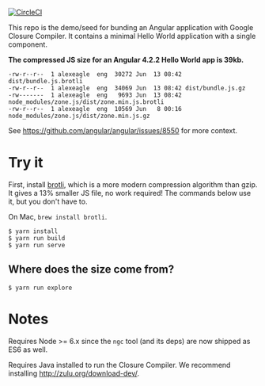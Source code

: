 [![CircleCI](https://circleci.com/gh/angular/closure-demo.svg?style=svg)](https://circleci.com/gh/angular/closure-demo)

This repo is the demo/seed for bunding an Angular application with Google Closure Compiler.
It contains a minimal Hello World application with a single component.

**The compressed JS size for an Angular 4.2.2 Hello World app is 39kb.**

```
-rw-r--r--  1 alexeagle  eng  30272 Jun  13 08:42 dist/bundle.js.brotli
-rw-r--r--  1 alexeagle  eng  34069 Jun  13 08:42 dist/bundle.js.gz
-rw-------  1 alexeagle  eng   9693 Jun  13 08:42 node_modules/zone.js/dist/zone.min.js.brotli
-rw-r--r--  1 alexeagle  eng  10569 Jun   8 00:16 node_modules/zone.js/dist/zone.min.js.gz
```

See https://github.com/angular/angular/issues/8550 for more context.

# Try it

First, install [brotli], which is a more modern compression algorithm than gzip.
It gives a 13% smaller JS file, no work required!
The commands below use it, but you don't have to.

On Mac, `brew install brotli`.

``` shell
$ yarn install
$ yarn run build
$ yarn run serve
```

[brotli]: https://github.com/google/brotli

## Where does the size come from?

``` shell
$ yarn run explore
```

# Notes

Requires Node >= 6.x since the `ngc` tool (and its deps) are now shipped as ES6 as well.

Requires Java installed to run the Closure Compiler. We recommend installing http://zulu.org/download-dev/.
